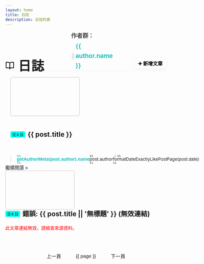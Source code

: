 ```yaml
---
layout: home
title: 日誌
description: 日誌列表
---
```


<script setup>
import { ref, computed, onMounted, onBeforeUnmount, onUnmounted } from 'vue'
import { data as allPosts } from '../.vitepress/theme/posts.data.ts'

onMounted(() => {
  document.body.classList.add('blog-index-page')
})

onUnmounted(() => {
  document.body.classList.remove('blog-index-page')
})

// 定義作者陣列，包含 login、中文顯示名稱、GitHub 連結
const authors = [
  { name: '聖小熊', login: 'HolyBearTW', url: 'https://github.com/HolyBearTW' },
  { name: '玄哥', login: 'Tim0320', url: 'https://github.com/Tim0320' }, // 確保這裡已經修正過
  { name: '酪梨', login: 'ying0930', url: 'https://github.com/ying0930' },
  { name: 'Jack', login: 'Jackboy001', url: 'https://github.com/Jackboy001' },
  { name: 'Leo', login: 'leohsiehtw', url: 'https://github.com/leohsiehtw' },
]

// ✨ 關鍵修正：確保 getAuthorMeta 返回的 login 和 url 永遠有效且經過修剪 ✨
function getAuthorMeta(authorName) {
  // 將傳入的 authorName 也進行標準化處理
  const normalizedAuthorName = (authorName && typeof authorName === 'string') ? authorName.trim() : '';

  const foundAuthor = authors.find(a => a.name === normalizedAuthorName) ||
                      authors.find(a => a.login === normalizedAuthorName);

  if (foundAuthor) {
    return {
      name: foundAuthor.name,
      // 確保 login 永遠是一個非空字串，並修剪空白
      login: (foundAuthor.login && foundAuthor.login.trim() !== '') ? foundAuthor.login.trim() : 'default',
      // 確保 url 永遠是一個有效的 URL，並修剪空白，如果為空則用 #
      url: (foundAuthor.url && foundAuthor.url.trim() !== '') ? foundAuthor.url.trim() : '#',
    };
  } else {
    // 如果作者名稱在 authors 陣列中完全找不到，也提供安全的預設值
    return {
      name: normalizedAuthorName || '未知作者', // 使用處理過的 authorName
      login: 'default', // 預設的 GitHub login 用於頭像
      url: '#' // 預設的連結
    };
  }
}
// ✨ END: 關鍵修正 - 確保 getAuthorMeta 返回的 login 和 url 永遠有效 ✨

const postsWithDate = allPosts.filter(Boolean)

// 日期格式化函式 (保持之前已做的修正)
function formatDateExactlyLikePostPage(dateString) {
  if (!dateString || dateString === '未知日期') {
    return dateString || '';
  }
  const isParsableDate = dateString.includes('T') || /^\d{4}-\d{2}-\d{2}$/.test(dateString);
  if (!isParsableDate) {
    console.warn(`[formatDate] Unexpected dateString format: ${dateString}. Returning as-is.`);
    return dateString;
  }
  const date = new Date(dateString.includes('T') ? dateString : `${dateString}T00:00:00`);
  if (isNaN(date.getTime())) {
    console.warn(`[formatDate] Invalid date object created from: ${dateString}. Falling back.`);
    return dateString;
  }
  const formatter = new Intl.DateTimeFormat('zh-TW', {
    year: 'numeric',
    month: '2-digit',
    day: '2-digit',
    timeZone: 'Asia/Taipei'
  });
  const parts = formatter.formatToParts(date);
  const year = parts.find(p => p.type === 'year').value;
  const month = parts.find(p => p.type === 'month').value;
  const day = parts.find(p => p.type === 'day').value;
  return `${year}-${month}-${day}`;
}

const postsPerPage = 10
const currentPage = ref(1)
const totalPages = computed(() => Math.ceil(postsWithDate.length / postsPerPage))
const paginatedPosts = computed(() => {
  const start = (currentPage.value - 1) * postsPerPage
  const end = start + postsPerPage
  return postsWithDate.slice(start, end)
})
const goToPage = (page) => {
  if (page >= 1 && page <= totalPages.value) {
    currentPage.value = page
    if (typeof window !== 'undefined') {
      window.scrollTo({ top: 0, behavior: 'smooth' })
    }
  }
}
const pageNumbers = computed(() => {
  const pages = []
  for (let i = 1; i <= totalPages.value; i++) {
    pages.push(i)
  }
  return pages
})

function fixVpContentPadding() {
  const content = document.querySelector('.VPContent .content-container')
  if (!content) return
  if (document.querySelector('.blog-home')) {
    content.style.paddingTop = '0'
  } else {
    content.style.paddingTop = ''
  }
}

onMounted(() => {
  fixVpContentPadding()
  window.addEventListener('vitepress:afterRouteChanged', fixVpContentPadding)
})
onBeforeUnmount(() => {
  window.removeEventListener('vitepress:afterRouteChanged', fixVpContentPadding)
})
</script>

<div class="blog-home">
  <div class="blog-header-row">
    <h2 class="blog-title">
      <svg xmlns="http://www.w3.org/2000/svg" width="28" height="28" viewBox="0 0 24 24" fill="none" stroke="currentColor" stroke-width="2" stroke-linecap="round" stroke-linejoin="round" class="feather feather-book-open"><path d="M2 3h6a4 4 0 0 1 4 4v14a3 3 0 0 0-3-3H2z"></path><path d="M22 3h-6a4 4 0 0 0-4 4v14a3 3 0 0 1 3-3h7z"></path></svg>
      <span>日誌</span>
    </h2>
    <div class="blog-authors">
      <strong>作者群：</strong>
      <span
        v-for="author in authors"
        :key="author.login"
        class="author-link"
      >
        <a :href="author.url" target="_blank" rel="noopener">
          <img
            :src="`https://github.com/${author.login}.png`"
            :alt="author.name"
            class="author-avatar"
          />
          {{ author.name }}
        </a>
      </span>
    </div>
    <a
      class="new-post-btn"
      href="https://github.com/HolyBearTW/holybear.me/new/main/blog"
      target="_blank"
      rel="noopener"
    >➕ 新增文章</a>
  </div>

  <div class="blog-articles-grid">
    <div v-for="post in paginatedPosts" :key="post.url" class="post-item">
      <a v-if="post.url && typeof post.url === 'string' && post.url.trim() !== ''" :href="post.url" class="post-item-link">
        <div class="post-thumbnail-wrapper">
          <img :src="post.image" :alt="post.title" class="post-thumbnail" />
        </div>
        <div class="post-info">
          <div class="post-title-row">
            <span
              v-if="post.category && post.category.length"
              class="category"
              v-for="c in post.category"
              :key="'cat-' + c"
            >{{ c }}</span>
            <h2 class="post-title">{{ post.title }}</h2>
          </div>
          <p class="post-meta">
            <span class="author-inline">
              <img
                v-if="getAuthorMeta(post.author).login"
                class="post-author-avatar"
                :src="`https://github.com/${getAuthorMeta(post.author).login}.png`"
                :alt="getAuthorMeta(post.author).name"
              />
              <a
                v-if="getAuthorMeta(post.author).url"
                :href="getAuthorMeta(post.author).url"
                target="_blank"
                rel="noopener"
                class="author-link-name"
              >{{ getAuthorMeta(post.author).name }}</a><span v-else>{{ post.author }}</span><span class="author-date">｜{{ formatDateExactlyLikePostPage(post.date) }}</span>
            </span>
          </p>
          <div v-if="post.excerpt" class="post-excerpt" v-html="post.excerpt"></div>
          <span class="read-more">繼續閱讀 &gt;</span>
        </div>
      </a>
      <div v-else class="post-item-error">
        <div class="post-thumbnail-wrapper">
          <img :src="post.image" :alt="post.title" class="post-thumbnail" />
        </div>
        <div class="post-info">
          <div class="post-title-row">
            <span
              v-if="post.category && post.category.length"
              class="category"
              v-for="c in post.category"
              :key="'cat-' + c"
            >{{ c }}</span>
            <h2 class="post-title">錯誤: {{ post.title || '無標題' }} (無效連結)</h2>
          </div>
          <div v-if="post.excerpt" class="post-excerpt" v-html="post.excerpt"></div>
          <p style="color: red;">此文章連結無效，請檢查來源資料。</p>
        </div>
      </div>
    </div>
  </div>

  <div class="pagination" v-if="totalPages > 1">
    <button class="pagination-button" :disabled="currentPage === 1" @click="goToPage(currentPage - 1)">上一頁</button>
    <button
      v-for="page in pageNumbers"
      :key="page"
      class="pagination-button"
      :class="{ active: page === currentPage }"
      @click="goToPage(page)">
      {{ page }}
    </button>
    <button class="pagination-button" :disabled="currentPage === totalPages" @click="goToPage(currentPage + 1)">下一頁</button>
  </div>
</div>

<style scoped>
.blog-home {
  max-width: 1050px;
  margin-left: auto;
  margin-right: auto;
  padding-bottom: 2rem;
}
.blog-header-row {
  display: flex;
  align-items: flex-end;
  justify-content: space-between;
  gap: 4rem;
  border-bottom: 1px dashed var(--vp-c-divider, #e5e5e5);
  margin-bottom: 0.5rem;
  flex-wrap: nowrap;
  flex-direction: row;
  position: unset;
}
.blog-title {
  font-size: 2.5rem;
  font-weight: 900;
  letter-spacing: 0.03em;
  margin: 0 1.2rem 0 0;
  line-height: 0.7;
  color: var(--vp-c-text-1);
  flex-shrink: 0;
  display: inline-flex;
  align-items: center;
  gap: 0.75rem;
}
.blog-title svg {
  margin-bottom: 2px;
}
/* 作者群：橫向排列＋頭像（響應式下會自動換行） */
.blog-authors {
  color: var(--vp-c-text-2, #444);
  font-size: 1.12rem;
  display: flex;
  align-items: baseline;
  gap: 0.3em;
  flex-wrap: wrap;
  min-width: 0;
  margin-bottom: 0;
  position: relative;
  align-items: center;
}
.blog-authors strong {
  margin-right: 0.5em;
}
.author-link {
  position: relative;
  display: inline-block;
}
.author-avatar {
  width: 22px;
  height: 22px;
  border-radius: 50%;
  margin-right: 0.22em;
  vertical-align: middle;
  box-shadow: 0 2px 8px #0001;
  border: 1px solid #ddd;
  background: #fff;
  object-fit: cover;
}
.blog-authors a {
  color: var(--vp-c-brand-1, #00b8b8);
  text-decoration: none;
  font-weight: 600;
  font-size: 1.07em;
  margin-left: 0.18em;
  margin-right: 0.18em;
  line-height: 1.6;
  display: inline-flex;
  align-items: center;
}
.blog-authors a:hover {
  text-decoration: underline;
}
.new-post-btn {
  background: var(--vp-c-brand);
  color: #000;
  font-weight: 600;
  padding: 0.32em 0.8em;
  border-radius: 10px;
  text-decoration: none;
  font-size: 0.95rem;
  transition: background 0.15s, color 0.15s;
  box-shadow: 0 2px 8px 0 #0001;
  white-space: nowrap;
  margin-bottom: 0.5rem;
  flex-shrink: 0; /* 防止按鈕被壓縮 */
}
.new-post-btn:hover {
  background: var(--vp-c-brand-dark);
  color: #000;
}
.blog-articles-grid {
  display: grid;
  grid-template-columns: 1fr;
  gap: 0.5rem;
}
.post-item {
  border-bottom: 1px dashed var(--vp-c-divider);
  padding: 0.7rem 0;
  margin: 0;
}
.blog-articles-grid > .post-item:last-child {
  border-bottom: none;
}
.post-item-link {
  display: flex;
  align-items: center;
  min-height: 122px;
  height: auto;
  padding: 0 1rem;
  border-radius: 8px;
  text-decoration: none;
  color: inherit;
  transition: background 0.2s, box-shadow 0.2s, transform 0.2s;
}
.post-item-link:hover {
  background-color: var(--vp-c-bg-soft);
  box-shadow: 0 2px 8px 0 #0001;
  transform: translateY(-3px);
}
.post-thumbnail-wrapper {
  flex-shrink: 0;
  width: 216px;
  height: 122px;
  margin-right: 1rem;
  border-radius: 4px;
  overflow: hidden;
  display: flex;
  align-items: center;
  justify-content: center;
}
.post-thumbnail {
  width: 100%;
  height: 100%;
  object-fit: contain;
  display: block;
}
.post-info {
  flex: 1 1 0;
  display: flex;
  flex-direction: column;
  justify-content: center;
}
.post-title-row {
  display: flex;
  align-items: center;
  gap: 0.4em;
  margin-bottom: 0.2rem !important;
  margin-top: 0 !important;
}
.category {
  display: inline-block;
  background: #00FFEE;
  color: #000;
  border-radius: 3px;
  padding: 0 0.5em;
  font-size: 0.85em;
  margin-right: 0.15em;
  margin-top: 0;
  margin-bottom: 0.2rem !important;
  line-height: 1.6;
  font-weight: 500;
  white-space: nowrap;
  overflow: visible;
  text-overflow: unset;
  height: auto;
  max-width: none;
}
.post-title, .post-info .post-title {
  border-top: none !important;
  padding-top: 0;
  margin-top: 0 !important;
  margin-bottom: 0.2rem !important;
  font-size: 1.3rem;
  line-height: 1.3;
  color: var(--vp-c-text-1);
  font-weight: 700;
  display: inline;
  vertical-align: middle;
}
.author-inline {
  display: inline-flex;
  align-items: center;
  vertical-align: middle;
  font-size: inherit;
  line-height: 1;
}
.post-author-avatar {
  width: 21px;
  height: 21px;
  margin: 0 2px 0 0;
  border-radius: 50%;
  border: 1px solid #ddd;
  background: #fff;
  vertical-align: middle; /* 確保它與行內內容垂直對齊 */
}
.post-meta-author .author-avatar {
  width: 21px;
  height: 21px;
  border-radius: 50%;
  margin-right: 0.12em;
  vertical-align: middle;
  box-shadow: 0 2px 8px #0001;
  border: 1px solid #ddd;
  background: #fff;
  object-fit: cover;
  display: inline-block;
}
.author-link-name {
  color: var(--vp-c-brand-1, #00b8b8);
  text-decoration: none;
  font-weight: 600;
  line-height: 1; /* 這裡的 line-height 也要設為 1 */
  display: inline-block; /* 保持 inline-block */
  vertical-align: middle; /* 確保它與圖片和日期垂直對齊 */
  margin-right: 0;
  padding-right: 0;
}
.author-link-name:hover {
  text-decoration: underline;
}
.author-date {
  font-size: 0.98em;
  color: var(--vp-c-text-2);
  margin-left: 0;
  vertical-align: middle; /* 確保它與圖片和連結垂直對齊 */
}
.post-meta {
  color: var(--vp-c-text-2);
  font-size: 0.85rem;
  margin: 0 !important; /* 合併 margin-top 和 margin-bottom */
  padding: 0 !important;
  line-height: 1 !important; /* 確保行高緊密 */
  overflow: hidden; /* 防止內容溢出 */
  /* 新增的 flex 屬性 */
  display: flex; /* <--- 讓它成為 flex 容器 */
  align-items: center; /* <--- 讓所有內容垂直置中對齊 */
  height: 28px; /* <--- 嘗試給一個固定高度，例如 28px-32px，確保能容納圖片和文字 */
  /* min-height: 28px; */ /* 如果不喜歡固定高度，可以用 min-height */
}
.post-excerpt {
  color: var(--vp-c-text-2);
  line-height: 1.5;
  font-size: 0.95rem;
  margin-top: 0 !important;     /* 確保上方沒有間距 */
  margin-bottom: 0 !important; /* 確保下方沒有間距 */
  padding: 0 !important;
  display: -webkit-box;
  -webkit-line-clamp: 2;
  -webkit-box-orient: vertical;
  overflow: hidden;
  text-overflow: ellipsis;
}
.read-more {
  display: inline-block;
  color: var(--vp-c-brand-1);
  font-weight: 500;
  font-size: 0.9rem;
  margin-top: 0 !important; /* 如果要它更緊密 */
  margin-bottom: 0;
}
.read-more:hover {
  text-decoration: underline;
}
.pagination {
  display: flex;
  justify-content: center;
  align-items: center;
  margin-top: 2rem;
  gap: 0.5rem;
  flex-wrap: wrap;
}
.pagination-button {
  background-color: var(--vp-c-bg-soft);
  color: var(--vp-c-text-1);
  border: 1px solid var(--vp-c-divider);
  padding: 0.6rem 1.2rem;
  border-radius: 6px;
  cursor: pointer;
  transition: background-color 0.2s, border-color 0.2s, color 0.2s;
  font-size: 0.95rem;
}
.pagination-button:hover:not(:disabled),
.pagination-button.active {
  background-color: var(--vp-c-brand-1);
  color: var(--vp-c-white);
  border-color: var(--vp-c-brand-1);
}
.pagination-button:disabled {
  opacity: 0.6;
  cursor: not-allowed;
}
@media (max-width: 889px) {
  .blog-header-row {
    display: flex;
    flex-direction: row;
    flex-wrap: wrap;
    align-items: baseline;
    justify-content: space-between;

    /* 調整間距，清除所有可能導致間距的屬性 */
    border-bottom: 1px dashed var(--vp-c-divider, #e5e5e5); /* 保留邊線 */
    margin-bottom: 0 !important; /* 清除外部底部間距 */
    padding-top: 0.5rem !important; /* 確保有足夠的內部頂部空間 */
    padding-bottom: 0.2rem !important; /* 精確控制底部邊線與作者群的間距 */
    gap: 0 !important; /* 清除所有 flex item 之間的 gap */
  }

  .blog-title {
    margin: 0 !important; /* 強制清除所有 margin */
    flex-shrink: 0;
    order: 0;
  }

  .new-post-btn {
    background: var(--vp-c-brand);
    color: #000;
    font-weight: 600;
    padding: 0.32em 0.8em;
    border-radius: 10px;
    text-decoration: none;
    font-size: 0.95rem;
    transition: background 0.15s, color 0.15s;
    box-shadow: 0 2px 8px 0 #0001;
    white-space: nowrap;
    flex-shrink: 0;

    /* 核心調整：Flexbox 顯示與內部對齊 */
    display: inline-flex;  /* 讓按鈕本身成為一個 inline 的 Flex 容器 */
    align-items: center;   /* 按鈕內部的 '+' 和文字垂直置中對齊 */
    justify-content: center; /* 按鈕內部的 '+' 和文字水平置中對齊 */

    /* 清除外部 margin 並進行像素級微調 */
    margin: 0 !important; /* 清除所有方向的 margin */
    position: relative;    /* 啟用 top/bottom/left/right 屬性 */
    top: -6px;             /* 嘗試往上移動 */

    order: 1; /* 保持 flex 順序 */
  }

  .blog-authors {
    width: 100%; /* 強制作者群換到下一行並佔滿寬度 */
    margin-top: 0 !important; /* **關鍵：作者群上邊距強制設為 0** */
    margin-bottom: 0 !important; /* 強制清除底部間距 */
    justify-content: center; /* 讓作者群內容置中 */

    /* 作者群的內部排版，保持您要的效果 */
    display: flex;
    flex-direction: row;
    align-items: center;
    flex-wrap: wrap;
    gap: 0.25em 0.25em; /* 保持作者頭像間的間距 */
    text-align: center;
    order: 2; /* 確保作者群在日誌標題和新增按鈕之後 */
  }
  .blog-authors strong {
    white-space: nowrap; /* 避免「作者群：」換行 */
    margin-right: 0 !important; /* 確保作者群文字與頭像間距合理 */
  }
  .author-link {
    display: flex;
    flex-direction: column; /* 讓頭像和名字垂直排列 */
    align-items: center;
    margin: 0.05em 0.25em !important; /* **再次微調垂直間距，使其更小或為 0** */
  }
  .author-avatar {
    width: 32px;
    height: 32px;
    margin-right: 0 !important; /* 強制移除右側間距 */
    margin-bottom: 3px !important; /* 作者上下間距 */
  }
  .blog-authors a {
    font-size: 16px;
    margin: 0 !important;
    padding: 0 !important;
    display: flex;
    flex-direction: column;
    align-items: center;
  }
  .blog-articles-grid {
    padding-top: 0.5rem; /* 增加標題上方間距 */
  }
}
@media (max-width: 767px) {
  .post-item {
    padding: 0.2rem 0;
  }
  .post-item-link {
    min-height: unset;
    padding: 0.2rem 0.5rem;
  }
  .post-thumbnail-wrapper {
    width: 110px;
    height: 90px;
    margin-right: 0.7rem;
    flex-shrink: 0;
    display: flex;
    align-items: center;
    justify-content: center;
  }
  .post-thumbnail {
    width: 100%;
    height: 100%;
    object-fit: contain;
    display: block;
  }
  .post-info {
    flex: 1 1 0;
    min-width: 0;
  }
  .post-title, .post-info .post-title {
    font-size: 1.05rem;
  }
  .post-excerpt {
    font-size: 0.92rem;
    -webkit-line-clamp: 2;
  }
}
</style>

<style>
body.blog-index-page .vp-doc h2 {
  border-top: none !important;
  padding-top: 0 !important;
  margin-top: 0 !important;
}
body.blog-index-page main,
body.blog-index-page .VPContent,
body.blog-index-page .VPContent .content-container,
body.blog-index-page .VPDoc .content-container,
body.blog-index-page [class*="VPContent"],
body.blog-index-page [class*="content-container"] {
  border-top: none !important;
  box-shadow: none !important;
  outline: none !important;
}
</style>